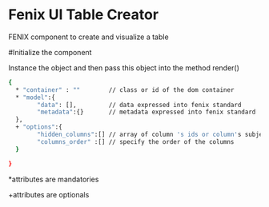 Fenix UI Table Creator
========================
FENIX component to create and visualize a table


#Initialize the component

Instance the object and then pass this object into the method render()
```bash
{
  * "container" : ""        // class or id of the dom container
  * "model":{
        "data": [],         // data expressed into fenix standard
        "metadata":{}       // metadata expressed into fenix standard
  },
  + "options":{
        "hidden_columns":[] // array of column 's ids or column's subjects
        "columns_order" :[] // specify the order of the columns
  }

}
```
*attributes are mandatories

+attributes are optionals

